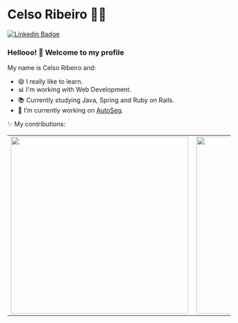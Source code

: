<!--
### Hi there 👋
**celsofilho82/celsofilho82** is a ✨ _special_ ✨ repository because its `README.md` (this file) appears on your GitHub profile.

Here are some ideas to get you started:

- 🔭 I’m currently working on ...
- 🌱 I’m currently learning ...
- 👯 I’m looking to collaborate on ...
- 🤔 I’m looking for help with ...
- 💬 Ask me about ...
- 📫 How to reach me: ...
- 😄 Pronouns: ...
- ⚡ Fun fact: ...
-->

# Celso Ribeiro :man_technologist:

[![Linkedin Badge](https://img.shields.io/badge/-LinkedIn-blue?style=flat-square&logo=Linkedin&logoColor=white&link=https://www.linkedin.com/in/celso-ribeiro-45589141/)](https://www.linkedin.com/in/celso-ribeiro-45589141/)

### Hellooo! 👋 Welcome to my profile

My name is Celso Ribeiro and:

- 😄 I really like to learn.
- 📊 I'm working with Web Development. 
- 📚 Currently studying Java, Spring and Ruby on Rails.
- 🔭 I’m currently working on [AutoSeg](https://www.autoseg.com).

✨ My contributions:
<center>
 <table>
   <tr>
       <td><img width="400px" align="left" src="https://github-readme-stats.vercel.app/api/top-langs/?username=celsofilho82&hide=css,html&layout=compact" /></td>
       <td><img width="400px" align="left" src="https://github-readme-stats.vercel.app/api?username=celsofilho82&count_private=true" /></td>
   </tr>
 </table>
</center>
